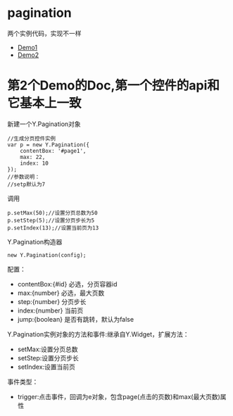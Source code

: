 # pagination

两个实例代码，实现不一样

- [Demo1](http://taobao-wd.github.com/pagination/demo/pagination.html)
- [Demo2](http://taobao-wd.github.com/pagination2/demo/pagination.html)

# 第2个Demo的Doc,第一个控件的api和它基本上一致

新建一个Y.Pagination对象

	//生成分页控件实例
	var p = new Y.Pagination({
		contentBox: '#page1',
		max: 22,
		index: 10
	});	
	//参数说明：
	//setp默认为7

调用

	p.setMax(50);//设置分页总数为50
	p.setStep(5);//设置分页步长为5
	p.setIndex(13);//设置当前页为13

	
Y.Pagination构造器
		
	new Y.Pagination(config);

配置：	

-	contentBox:{#id} 必选，分页容器id
-	max:{number} 必选，最大页数
-	step:{number} 分页步长
-	index:{number} 当前页
-	jump:{boolean} 是否有跳转，默认为false
			
		
Y.Pagination实例对象的方法和事件:继承自Y.Widget，扩展方法：

-	setMax:设置分页总数
-	setStep:设置分页步长
-	setIndex:设置当前页
			
事件类型：
			
- trigger:点击事件，回调为e对象，包含page(点击的页数)和max(最大页数)属性

